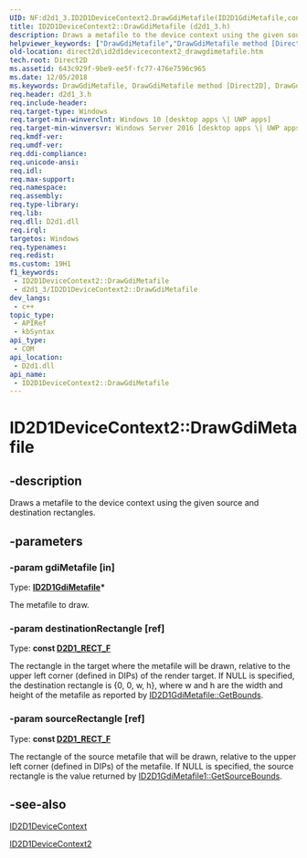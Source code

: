 ```yaml
---
UID: NF:d2d1_3.ID2D1DeviceContext2.DrawGdiMetafile(ID2D1GdiMetafile,constD2D1_RECT_F,constD2D1_RECT_F)
title: ID2D1DeviceContext2::DrawGdiMetafile (d2d1_3.h)
description: Draws a metafile to the device context using the given source and destination rectangles.
helpviewer_keywords: ["DrawGdiMetafile","DrawGdiMetafile method [Direct2D]","DrawGdiMetafile method [Direct2D]","ID2D1DeviceContext2 interface","ID2D1DeviceContext2 interface [Direct2D]","DrawGdiMetafile method","ID2D1DeviceContext2.DrawGdiMetafile","ID2D1DeviceContext2::DrawGdiMetafile","ID2D1DeviceContext2::DrawGdiMetafile(ID2D1GdiMetafile","const D2D1_RECT_F &","const D2D1_RECT_F &)","d2d1_3/ID2D1DeviceContext2::DrawGdiMetafile","direct2d.id2d1devicecontext2_drawgdimetafile"]
old-location: direct2d\id2d1devicecontext2_drawgdimetafile.htm
tech.root: Direct2D
ms.assetid: 643c929f-9be9-ee5f-fc77-476e7596c965
ms.date: 12/05/2018
ms.keywords: DrawGdiMetafile, DrawGdiMetafile method [Direct2D], DrawGdiMetafile method [Direct2D],ID2D1DeviceContext2 interface, ID2D1DeviceContext2 interface [Direct2D],DrawGdiMetafile method, ID2D1DeviceContext2.DrawGdiMetafile, ID2D1DeviceContext2::DrawGdiMetafile, ID2D1DeviceContext2::DrawGdiMetafile(ID2D1GdiMetafile,const D2D1_RECT_F &,const D2D1_RECT_F &), d2d1_3/ID2D1DeviceContext2::DrawGdiMetafile, direct2d.id2d1devicecontext2_drawgdimetafile
req.header: d2d1_3.h
req.include-header: 
req.target-type: Windows
req.target-min-winverclnt: Windows 10 [desktop apps \| UWP apps]
req.target-min-winversvr: Windows Server 2016 [desktop apps \| UWP apps]
req.kmdf-ver: 
req.umdf-ver: 
req.ddi-compliance: 
req.unicode-ansi: 
req.idl: 
req.max-support: 
req.namespace: 
req.assembly: 
req.type-library: 
req.lib: 
req.dll: D2d1.dll
req.irql: 
targetos: Windows
req.typenames: 
req.redist: 
ms.custom: 19H1
f1_keywords:
 - ID2D1DeviceContext2::DrawGdiMetafile
 - d2d1_3/ID2D1DeviceContext2::DrawGdiMetafile
dev_langs:
 - c++
topic_type:
 - APIRef
 - kbSyntax
api_type:
 - COM
api_location:
 - D2d1.dll
api_name:
 - ID2D1DeviceContext2::DrawGdiMetafile
---
```


# ID2D1DeviceContext2::DrawGdiMetafile


## -description

Draws a metafile to the device context using the given source and destination rectangles.

## -parameters

### -param gdiMetafile [in]

Type: <b><a href="/windows/desktop/api/d2d1_1/nn-d2d1_1-id2d1gdimetafile">ID2D1GdiMetafile</a>*</b>

The metafile to draw.

### -param destinationRectangle [ref]

Type: <b>const <a href="/windows/desktop/Direct2D/d2d1-rect-f">D2D1_RECT_F</a></b>

The rectangle in the target where the metafile will be drawn, relative to the upper left corner (defined in DIPs) of the render target. 
     If NULL is specified, the destination rectangle is {0, 0, w, h}, where w and h are the width and height of the metafile as reported by 
     <a href="/windows/desktop/api/d2d1_1/nf-d2d1_1-id2d1gdimetafile-getbounds">ID2D1GdiMetafile::GetBounds</a>.

### -param sourceRectangle [ref]

Type: <b>const <a href="/windows/desktop/Direct2D/d2d1-rect-f">D2D1_RECT_F</a></b>

The rectangle of the source metafile that will be drawn, relative to the upper left corner (defined in DIPs) of the metafile. 
     If NULL is specified, the source rectangle is the value returned by <a href="/windows/desktop/api/d2d1_3/nf-d2d1_3-id2d1gdimetafile1-getsourcebounds">ID2D1GdiMetafile1::GetSourceBounds</a>.

## -see-also

<a href="/windows/desktop/api/d2d1_1/nn-d2d1_1-id2d1devicecontext">ID2D1DeviceContext</a>



<a href="/windows/desktop/api/d2d1_3/nn-d2d1_3-id2d1devicecontext2">ID2D1DeviceContext2</a>

